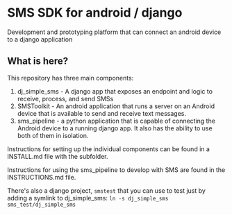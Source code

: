 SMS SDK for android / django
=========================

Development and prototyping platform
that can connect an android device to a django application

What is here?
-----------------

This repository has three main components:

 1. dj\_simple\_sms - A django app that exposes an endpoint and
    logic to receive, process, and send SMSs
 2. SMSToolkit - An android application that runs a server on an
    Android device that is available to send and receive text messages.
 3. sms\_pipeline - a python application that is capable of connecting
    the Android device to a running django app. It also has the ability
    to use both of them in isolation.

Instructions for setting up the individual components can be found in a INSTALL.md
file with the subfolder.

Instructions for using the sms\_pipeline to develop with SMS are found in the INSTRUCTIONS.md file.

There's also a django project, `smstest` that you can use to test just by adding a symlink to dj\_simple\_sms:
`ln -s dj_simple_sms sms_test/dj_simple_sms`

 

